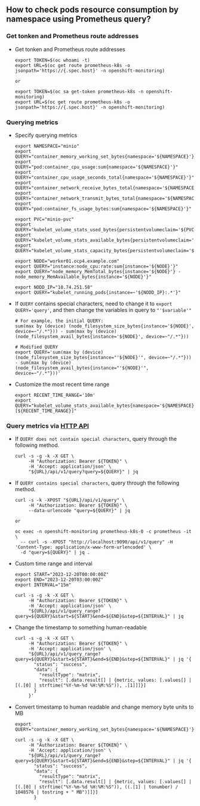 ## How to check pods resource consumption by namespace using Prometheus query?


### Get tonken and Prometheus route addresses

* Get tonken and Prometheus route addresses
  ```
  export TOKEN=$(oc whoami -t)
  export URL=$(oc get route prometheus-k8s -o jsonpath='https://{.spec.host}' -n openshift-monitoring) 

  or

  export TOKEN=$(oc sa get-token prometheus-k8s -n openshift-monitoring)
  export URL=$(oc get route prometheus-k8s -o jsonpath='https://{.spec.host}' -n openshift-monitoring)    
  ```

### Querying metrics

* Specify querying metrics
  ```
  export NAMESPACE="minio"
  export QUERY="container_memory_working_set_bytes{namespace='${NAMESPACE}'}"
  export QUERY="pod:container_cpu_usage:sum{namespace='${NAMESPACE}'}"
  export QUERY="container_cpu_usage_seconds_total{namespace='${NAMESPACE}'}"
  export QUERY="container_network_receive_bytes_total{namespace='${NAMESPACE}'}"
  export QUERY="container_network_transmit_bytes_total{namespace='${NAMESPACE}'}"
  export QUERY="pod:container_fs_usage_bytes:sum{namespace='${NAMESPACE}'}"

  export PVC="minio-pvc"
  export QUERY="kubelet_volume_stats_used_bytes{persistentvolumeclaim='${PVC}'}"
  export QUERY="kubelet_volume_stats_available_bytes{persistentvolumeclaim='${PVC}'}"
  export QUERY="kubelet_volume_stats_capacity_bytes{persistentvolumeclaim='${PVC}'}"

  export NODE="worker01.ocp4.example.com"
  export QUERY="instance:node_cpu:rate:sum{instance='${NODE}'}"
  export QUERY="node_memory_MemTotal_bytes{instance='${NODE}'} - node_memory_MemAvailable_bytes{instance='${NODE}'}"

  export NODD_IP="10.74.251.58"
  export QUERY="kubelet_running_pods{instance=~'${NODD_IP}:.*'}"
  ```
  
* If `QUERY` contains special characters, need to change it to `export QUERY='query'`, and then change the variables in query to `"'$variable'"`
  ```
  # For example, the initial QUERY:
  sum(max by (device) (node_filesystem_size_bytes{instance='${NODE}', device=~"/.*"})) - sum(max by (device) (node_filesystem_avail_bytes{instance='${NODE}', device=~"/.*"}))

  # Modified QUERY
  export QUERY='sum(max by (device) (node_filesystem_size_bytes{instance="'${NODE}'", device=~"/.*"})) - sum(max by (device) (node_filesystem_avail_bytes{instance="'${NODE}'", device=~"/.*"}))'
  ```
* Customize the most recent time range  
  ```
  export RECENT_TIME_RANGE='10m' 
  export QUERY="kubelet_volume_stats_available_bytes{namespace='${NAMESPACE}'}[${RECENT_TIME_RANGE}]"
  ```

### Query metrics via [HTTP API](https://prometheus.io/docs/prometheus/latest/querying/api/#http-api)
* If `QUERY does not contain special characters`, query through the following method.
  ```
  curl -s -g -k -X GET \
       -H "Authorization: Bearer ${TOKEN}" \
       -H 'Accept: application/json' \
       "${URL}/api/v1/query?query=${QUERY}" | jq
  ```
  
* If `QUERY contains special characters`, query through the following method.
  ```
  curl -s -k -XPOST "${URL}/api/v1/query" \
       -H "Authorization: Bearer ${TOKEN}" \
       --data-urlencode "query=${QUERY}" | jq

  or
  
  oc exec -n openshift-monitoring prometheus-k8s-0 -c prometheus -it \
    -- curl -s -XPOST "http://localhost:9090/api/v1/query" -H 'Content-Type: application/x-www-form-urlencoded' \
    -d "query=${QUERY}" | jq .
  ```  

* Custom time range and interval
  ```
  export START="2023-12-20T00:00:00Z"
  export END="2023-12-20T03:00:00Z"
  export INTERVAL="15m"

  curl -s -g -k -X GET \
       -H "Authorization: Bearer ${TOKEN}" \
       -H 'Accept: application/json' \
       "${URL}/api/v1/query_range?query=${QUERY}&start=${START}&end=${END}&step=${INTERVAL}" | jq
  ```

* Change the timestamp to something human-readable
  ```
  curl -s -g -k -X GET \
       -H "Authorization: Bearer ${TOKEN}" \
       -H 'Accept: application/json' \
       "${URL}/api/v1/query_range?query=${QUERY}&start=${START}&end=${END}&step=${INTERVAL}" | jq '{
         "status": "success",
         "data": {
           "resultType": "matrix",
           "result": [.data.result[] | {metric, values: [.values[] | [(.[0] | strftime("%Y-%m-%d %H:%M:%S")), .[1]]]}]
         }
       }'
  ```

* Convert timestamp to human readable and change memory byte units to MB
  ```
  export QUERY="container_memory_working_set_bytes{namespace='${NAMESPACE}'}"
  
  curl -s -g -k -X GET \
       -H "Authorization: Bearer ${TOKEN}" \
       -H 'Accept: application/json' \
       "${URL}/api/v1/query_range?query=${QUERY}&start=${START}&end=${END}&step=${INTERVAL}" | jq '{
         "status": "success",
         "data": {
           "resultType": "matrix",
           "result": [.data.result[] | {metric, values: [.values[] | [(.[0] | strftime("%Y-%m-%d %H:%M:%S")), ((.[1] | tonumber) / 1048576 | tostring + " MB")]]}]
         }
  ```
